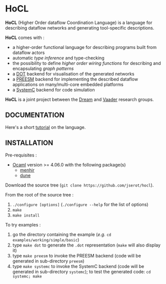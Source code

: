 HoCL 
====

**HoCL** (Higher Order dataflow Coordination Language) is a language for describing dataflow networks
and generating tool-specific descriptions.

**HoCL** comes with :

- a higher-order functional language for describing programs built from dataflow actors 
- automatic _type inference_ and type-checking
- the possibility to define _higher order wiring functions_ for describing and encapsulating _graph
  patterns_
- a [DOT][graphviz] backend for visualisation of the generated networks
- a [PREESM][preesm] backend for implementing the described dataflow applications on many/multi-core
  embedded platforms
- a [SystemC][systemc] backend for code simulation

**HoCL** is a joint project between the [Dream][dream] and [Vaader][vaader] research groups.

[graphviz]: http://www.graphviz.org
[preesm]: https://preesm.github.io
[systemc]: https://www.accellera.org/downloads/standards/systemc
[dream]: https://dream.ispr-ip.fr
[vaader]: https://www.ietr.fr/spip.php?article1604

DOCUMENTATION
------------

Here's a short [tutorial](https://github.com/jserot/hocl/blob/master/doc/tutorial.pdf) on the language.

INSTALLATION
------------

Pre-requisites :

* [Ocaml](http://ocaml.org/docs/install.html) version >= 4.06.0 with the following package(s)
    - [menhir](https://opam.ocaml.org/packages/menhir)
    - [dune](https://opam.ocaml.org/packages/dune)

Download the source tree (`git clone https://github.com/jserot/hocl`).

From the root of the source tree :

1. `./configure [options]`  (`./configure --help` for the list of options)
2. `make`
3. `make install`

To try examples :

1. go the directory containing the example (*e.g.* `cd examples/working/simple/basic`)
2. type `make dot` to generate the `.dot` representation (`make` will also display it)
3. type `make preesm` to invoke the PREESM backend (code will be generated in
   sub-directory `preesm`)
4. type `make systemc` to invoke the SystemC backend (code will be generated in
   sub-directory `systemc`); to test the generated code: `cd systemc; make`
